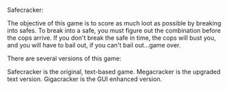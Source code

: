 Safecracker:

The objective of this game is to score as much loot as possible by breaking into safes. 
To break into a safe, you must figure out the combination before the cops arrive. If you don't break the safe in time, the cops
will bust you, and you will have to bail out, if you can't bail out...game over.

There are several versions of this game:

Safecracker is the original, text-based game. 
Megacracker is the upgraded text version.
Gigacracker is the GUI enhanced version.

